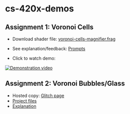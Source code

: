 # cs-420x-demos

## Assignment 1: Voronoi Cells ##

- Download shader file: [voronoi-cells-magnifier.frag](https://github.com/m-d-jo/cs-420x-demos/blob/main/assignment1/voronoi-cells-magnifier.frag)

- See explanation/feedback: [Prompts](https://github.com/m-d-jo/cs-420x-demos/blob/main/assignment1/assignment1-prompts.md)

- Click to watch demo:

[![Demonstration video](https://img.youtube.com/vi/7QDf7RHwNJ4/maxresdefault.jpg)](https://youtu.be/7QDf7RHwNJ4)

## Assignment 2: Voronoi Bubbles/Glass ##

- Hosted copy: [Glitch page](https://a-2-webgl-intro.glitch.me/)
- [Project files](https://github.com/m-d-jo/cs-420x-demos/blob/main/assignment1/voronoi-cells-magnifier.frag)
- [Explanation](https://github.com/m-d-jo/cs-420x-demos/blob/main/assignment2/assignment2-prompts.md)